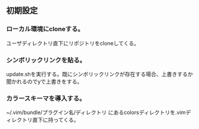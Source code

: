 ## 初期設定
### ローカル環境にcloneする。
ユーザディレクトリ直下にリポジトリをcloneしてくる。

### シンボリックリンクを貼る。 
update.shを実行する。既にシンボリックリンクが存在する場合、上書きするか聞かれるのでyで上書きをする。

### カラースキーマを導入する。
~/.vim/bundle/プラグイン名/ディレクトリ にあるcolorsディレクトリを.vimディレクトリ直下に持ってくる。

